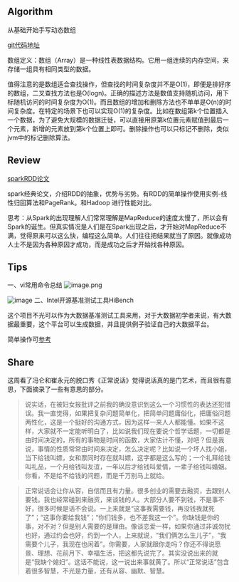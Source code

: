 ## Algorithm
从基础开始手写动态数组

[git代码地址](https://github.com/Domn93/ARTS/tree/master/src/main/java/algorithm/play/structures/array)

数组定义：数组（Array）是一种线性表数据结构。它用一组连续的内存空间，来存储一组具有相同类型的数据。

值得注意的是数组适合查找操作，但查找的时间复杂度并不是O(1)，即便是排好序的数组，二叉查找方法也是O(logn)。正确的描述方法是数值支持随机访问，用下标随机访问的时间复杂度为O(1)。而且数组的增加和删除方法也不单单是O(n)的时间复杂度。在特定的场景下也可以实现O(1)的复杂度。比如在数组第k个位置插入一个数据，为了避免大规模的数据迁徙，可以直接用原第k位置元素赋值到最后一个元素，新增的元素放到第k个位置上即可。删除操作也可以只标记不删除，类似jvm中的标记删除算法。


## Review
[sparkRDD论文](http://people.csail.mit.edu/matei/papers/2012/nsdi_spark.pdf/)

spark经典论文，介绍RDD的抽象，优势与劣势。有RDD的简单操作使用实例-线性归回算法和PageRank。和Hadoop
进行性能对比。

思考：从Spark的出现理解人们常常理解是MapReduce的速度太慢了，所以会有Spark的诞生。但真实情况是人们是在Spark出现之后，才开始对MapReduce不满，觉得原来可以这么快，编程这么简单。人们往往把结果就当了原因。就像成功人士不是因为各种原因才成功，而是成功之后才开始找各种原因。

## Tips
一、vi常用命令总结
![image.png](https://upload-images.jianshu.io/upload_images/8049714-3e61de1568b8d6be.png?imageMogr2/auto-orient/strip%7CimageView2/2/w/1240)

![image](http://upload-images.jianshu.io/upload_images/8049714-51d41aae6a8060ee.png?imageMogr2/auto-orient/strip%7CimageView2/2/w/1240)
二、Intel开源基准测试工具HiBench

这个项目不光可以作为大数据基准测试工具来用，对于大数据初学者来说，有大数据最重要，这个平台可以生成数据，并且提供例子验证自己的大数据平台。

简单操作可[参考](https://blog.csdn.net/Fighingbigdata/article/details/79468898)


## Share

这周看了冯仑和崔永元的脱口秀《正常说话》觉得说话真的是门艺术，而且很有意思，下面摘录了一些有意思的部分。
>  说实话，在被妇女报批评之前我的确没意识到这么一个习惯性的表达还犯错误。我一直觉得，如果把复杂问题简单化，把简单问题庸俗化，把庸俗问题两性化，这是一个挺好的沟通方式，因为这样一来人人都能懂。如果不这样，大家就不一定能听明白了，比如说我们现在要说个哲学话题，一切都是由时间决定的，所有的事物是时间的函数，大家估计不懂，对吧？但是我说，事情的性质常常由时间来决定，怎么决定呢？比如说一个坏人找小姐，当下给钱叫嫖，女和票同时存在就叫嫖，这字都是这么写的；一个礼拜给钱叫礼品，一个月给钱叫友谊，一年以后才给钱叫爱情，一辈子给钱叫婚姻。你看，不是给不给钱的问题，而是千万别马上就给。

>  正常说话会让你从容，自信而且有力量。很多创业的需要去融资，去跟别人要钱。我也经常碰到来融资，来谈钱的人。大部分人要不到钱，不是事不好，很多时候是话不会说。一上来就是“这事我需要钱，再没钱我就死了”；“这事你要给我钱”；“你们钱多，也不差我这一个”。你缺钱是你的事，对不对？但是别人需要的是理由。像谈恋爱一样，如果你通过非诚勿扰也好，通过约会也好，约到一个人，上来就说，“我们俩怎么生儿子”，“我需要个儿子，我现在也闲着”。你需要，人家就跟你走吗？你还不得说愿景、理想、花前月下、幸福生活，把这都先说完了。其实没说出来的就是“我缺个媳妇”。这话不能说，这一说出来事就黄了。所以“正常说话”包含着很多智慧，不光是力量，还有从容、幽默、智慧。
